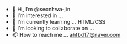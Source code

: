 - 👋 Hi, I’m @seonhwa-jin
- 👀 I’m interested in ...
- 🌱 I’m currently learning ... HTML/CSS
- 💞️ I’m looking to collaborate on ...
- 📫 How to reach me ... ahfbd17@naver.com

<!---
seonhwa-jin/seonhwa-jin is a ✨ special ✨ repository because its `README.md` (this file) appears on your GitHub profile.
You can click the Preview link to take a look at your changes.
--->
